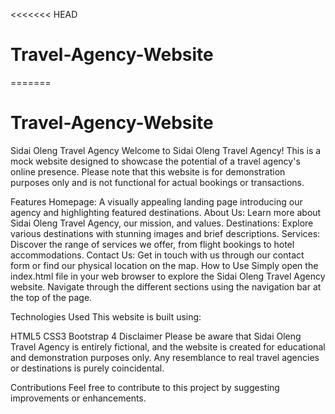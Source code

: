 <<<<<<< HEAD
# Travel-Agency-Website 
=======
# Travel-Agency-Website
Sidai Oleng Travel Agency
Welcome to Sidai Oleng Travel Agency! This is a mock website designed to showcase the potential of a travel agency's online presence. Please note that this website is for demonstration purposes only and is not functional for actual bookings or transactions.

Features
Homepage: A visually appealing landing page introducing our agency and highlighting featured destinations.
About Us: Learn more about Sidai Oleng Travel Agency, our mission, and values.
Destinations: Explore various destinations with stunning images and brief descriptions.
Services: Discover the range of services we offer, from flight bookings to hotel accommodations.
Contact Us: Get in touch with us through our contact form or find our physical location on the map.
How to Use
Simply open the index.html file in your web browser to explore the Sidai Oleng Travel Agency website. Navigate through the different sections using the navigation bar at the top of the page.

Technologies Used
This website is built using:

HTML5
CSS3
Bootstrap 4
Disclaimer
Please be aware that Sidai Oleng Travel Agency is entirely fictional, and the website is created for educational and demonstration purposes only. Any resemblance to real travel agencies or destinations is purely coincidental.

Contributions
Feel free to contribute to this project by suggesting improvements or enhancements.
